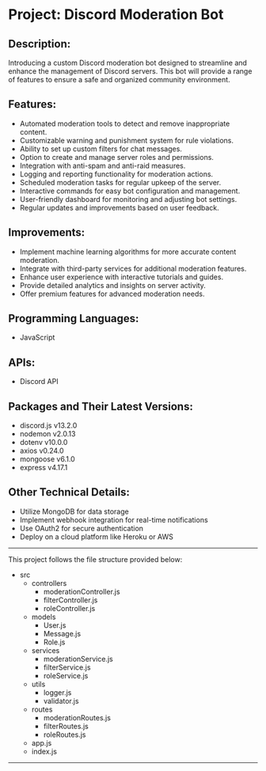 # Project: Discord Moderation Bot

## Description:
Introducing a custom Discord moderation bot designed to streamline and enhance the management of Discord servers. This bot will provide a range of features to ensure a safe and organized community environment.

## Features:
- Automated moderation tools to detect and remove inappropriate content.
- Customizable warning and punishment system for rule violations.
- Ability to set up custom filters for chat messages.
- Option to create and manage server roles and permissions.
- Integration with anti-spam and anti-raid measures.
- Logging and reporting functionality for moderation actions.
- Scheduled moderation tasks for regular upkeep of the server.
- Interactive commands for easy bot configuration and management.
- User-friendly dashboard for monitoring and adjusting bot settings.
- Regular updates and improvements based on user feedback.

## Improvements:
- Implement machine learning algorithms for more accurate content moderation.
- Integrate with third-party services for additional moderation features.
- Enhance user experience with interactive tutorials and guides.
- Provide detailed analytics and insights on server activity.
- Offer premium features for advanced moderation needs.

## Programming Languages:
- JavaScript

## APIs:
- Discord API

## Packages and Their Latest Versions:
- discord.js v13.2.0
- nodemon v2.0.13
- dotenv v10.0.0
- axios v0.24.0
- mongoose v6.1.0
- express v4.17.1

## Other Technical Details:
- Utilize MongoDB for data storage
- Implement webhook integration for real-time notifications
- Use OAuth2 for secure authentication
- Deploy on a cloud platform like Heroku or AWS

---

This project follows the file structure provided below:

- src
  - controllers
    - moderationController.js
    - filterController.js
    - roleController.js
  - models
    - User.js
    - Message.js
    - Role.js
  - services
    - moderationService.js
    - filterService.js
    - roleService.js
  - utils
    - logger.js
    - validator.js
  - routes
    - moderationRoutes.js
    - filterRoutes.js
    - roleRoutes.js
  - app.js
  - index.js

---